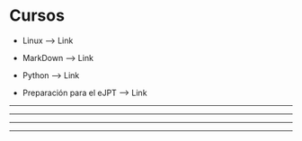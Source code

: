 # Cursos

* Linux --> <a href="./Linux/Linux.html" style="text-decoration:none">Link</a>   
  
* MarkDown --> <a href="./Cursos/MarkDown/MarkDown.html" style="text-decoration:none">Link</a>     
  
* Python --> <a href="./Cursos/python.html" style="text-decoration:none">Link</a> 

* Preparación para el eJPT --> <a href="./Cursos/ejpt.html" style="text-decoration:none">Link</a>
  
---
---
  
    
<html lang="en">
<head>
  
</head>
<body>

<script src="https://utteranc.es/client.js"
    repo="F1r0x/gestion-comentarios"
    issue-term="pathname"
    theme="github-light"
    crossorigin="anonymous"
    async>
</script>
          
    
  </body>
</html>
  
  
---
---

